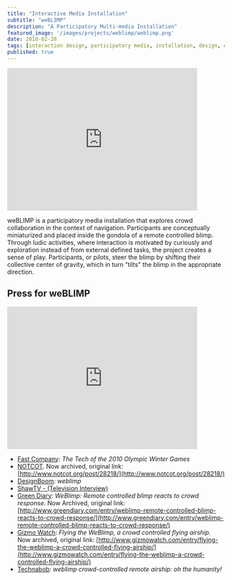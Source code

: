 ```yaml
---
title: "Interactive Media Installation"
subtitle: "weBLIMP"
description: "A Participatory Multi-media Installation"
featured_image: '/images/projects/weblimp/weblimp.png'
date: 2010-02-28
tags: [interaction design, participatory media, installation, design, embodiment, SIAT, prototyping]
published: true
---
```


<iframe src="https://player.vimeo.com/video/4223282?portrait=0" webkitallowfullscreen="" mozallowfullscreen="" allowfullscreen="" width="440" height="330" frameborder="0"></iframe>
<br/>

weBLIMP is a participatory media installation that explores crowd collaboration in the context of navigation. Participants are conceptually miniaturized and placed inside the gondola of a remote controlled blimp. Through ludic activities, where interaction is motivated by curiously and exploration instead of from external defined tasks, the project creates a sense of play. Participants, or pilots, steer the blimp by shifting their collective center of gravity, which in turn "tilts" the blimp in the appropriate direction.

## Press for weBLIMP
<iframe src="https://player.vimeo.com/video/10548172?portrait=0" webkitallowfullscreen="" mozallowfullscreen="" allowfullscreen="" width="440" height="330" frameborder="0"></iframe>

* [Fast Company](http://www.fastcompany.com/1551149/the-tech-of-the-2010-olympic-winter-games "http://www.fastcompany.com/1551149/the-tech-of-the-2010-olympic-winter-games"): _The Tech of the 2010 Olympic Winter Games_
* [NOTCOT](https://web.archive.org/web/20100210193837/http://www.notcot.org/post/28218/). Now archived, original link: [http://www.notcot.org/post/28218/](http://www.notcot.org/post/28218/)  
* [DesignBoom](http://www.designboom.com/weblog/cat/16/view/9304/weblimp.html "http://www.designboom.com/weblog/cat/16/view/9304/weblimp.html"): _weblimp_
* [ShawTV - (Television Interview)](http://vimeo.com/10548172 "http://vimeo.com/10548172")
* [Green Diary](https://web.archive.org/web/20100208224821/http://m.greendiary.com/entry/weblimp-remote-controlled-blimp-reacts-to-crowd-response): _WeBlimp: Remote controlled blimp reacts to crowd response_. Now Archived, original link: [http://www.greendiary.com/entry/weblimp-remote-controlled-blimp-reacts-to-crowd-response/](http://www.greendiary.com/entry/weblimp-remote-controlled-blimp-reacts-to-crowd-response/)
* [Gizmo Watch](https://web.archive.org/web/20100216064120/http://m.gizmowatch.com/entry/flying-the-weblimp-a-crowd-controlled-flying-airship): _Flying the WeBlimp, a crowd controlled flying airship_. Now archived, original link: [http://www.gizmowatch.com/entry/flying-the-weblimp-a-crowd-controlled-flying-airship/](http://www.gizmowatch.com/entry/flying-the-weblimp-a-crowd-controlled-flying-airship/)
* [Technabob](http://technabob.com/blog/2010/02/06/weblimp-crowd-controlled-remote-airship/ "http://technabob.com/blog/2010/02/06/weblimp-crowd-controlled-remote-airship/"): _weblimp crowd-controlled remote airship: oh the humanity!_
